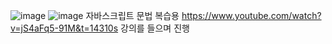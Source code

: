 ![image](https://github.com/kssosoy/BlackJack/assets/92496809/7ee30ef1-abfb-4622-b85a-9780c7ad5373)
![image](https://github.com/kssosoy/BlackJack/assets/92496809/e721a265-f2c7-4162-85ec-784b0cdbc4c4)
자바스크립트 문법 복습용
https://www.youtube.com/watch?v=jS4aFq5-91M&t=14310s
강의를 들으며 진행
